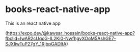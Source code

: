 # books-react-native-app
This is an react native app

(https://expo.dev/@kawsar_hossain/books-react-native-app?fbclid=IwAR2cUqcG-IL2Ki0-NwfhgvXOoM5AshGE7-SJXIiwTuP27gY_1RjbpGADItA)
